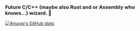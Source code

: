### Future C/C++ (maybe also Rust and or Assembly who knows...) wizard. 👋  
[![Anurag's GitHub stats](https://github-readme-stats.vercel.app/api?username=Sampie159)](https://github.com/anuraghazra/github-readme-stats)

<!--
**Sampie159/Sampie159** is a ✨ _special_ ✨ repository because its `README.md` (this file) appears on your GitHub profile.

Here are some ideas to get you started:

- 🔭 I’m currently working on ...
- 🌱 I’m currently learning ...
- 👯 I’m looking to collaborate on ...
- 🤔 I’m looking for help with ...
- 💬 Ask me about ...
- 📫 How to reach me: ...
- 😄 Pronouns: ...
- ⚡ Fun fact: ...
-->
